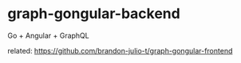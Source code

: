 # graph-gongular-backend
 Go + Angular + GraphQL

related: https://github.com/brandon-julio-t/graph-gongular-frontend
